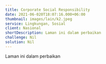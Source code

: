 ```yaml
---
title: Corporate Social Responsibility
date: 2021-06-020T18:07:16.000+06:00
thumbnail: images/lain/k2.jpeg
service: Lingkungan, Sosial
client: Nasional
shortDescription: Laman ini dalam perbaikan
challenge: Nil
solution: Nil
---
```

Laman ini dalam perbaikan